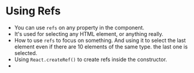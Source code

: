 # Using Refs
- You can use `refs` on any property in the component.
- It's used for selecting any HTML element, or anything really. 
- How to use `refs` to focus on something. And using it to select the last element even if there are 10 elements of the same type. the last one is selected.
- Using `React.createRef()` to create refs inside the constructor.
- 